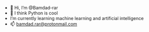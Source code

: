- 👋 Hi, I’m @Bamdad-rar
- 🌱 I think Python is cool
- I’m currently learning machine learning and artificial intelligence
- 📫 bamdad.rar@protonmail.com
